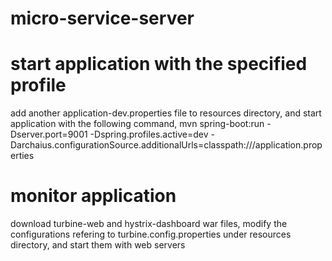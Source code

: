 # micro-service-server

# start application with the specified profile
add another application-dev.properties file to resources directory, and start application with the following command, mvn spring-boot:run -Dserver.port=9001 -Dspring.profiles.active=dev -Darchaius.configurationSource.additionalUrls=classpath:///application.properties

# monitor application
download turbine-web and hystrix-dashboard war files, modify the configurations refering to turbine.config.properties under resources directory, and start them with web servers